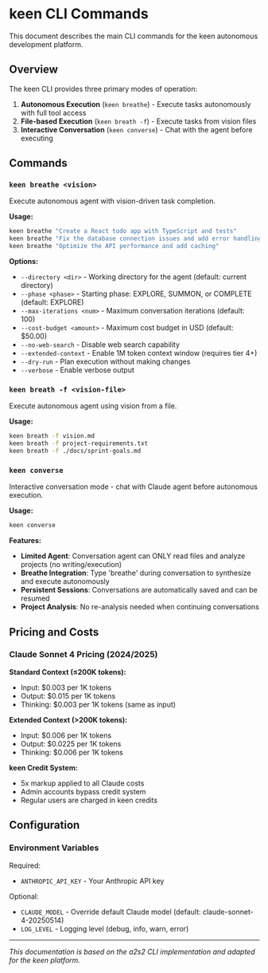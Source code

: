 # keen CLI Commands

This document describes the main CLI commands for the keen autonomous development platform.

## Overview

The keen CLI provides three primary modes of operation:
1. **Autonomous Execution** (`keen breathe`) - Execute tasks autonomously with full tool access
2. **File-based Execution** (`keen breath -f`) - Execute tasks from vision files  
3. **Interactive Conversation** (`keen converse`) - Chat with the agent before executing

## Commands

### `keen breathe <vision>`

Execute autonomous agent with vision-driven task completion.

**Usage:**
```bash
keen breathe "Create a React todo app with TypeScript and tests"
keen breathe "Fix the database connection issues and add error handling"
keen breathe "Optimize the API performance and add caching"
```

**Options:**
- `--directory <dir>` - Working directory for the agent (default: current directory)
- `--phase <phase>` - Starting phase: EXPLORE, SUMMON, or COMPLETE (default: EXPLORE)
- `--max-iterations <num>` - Maximum conversation iterations (default: 100)
- `--cost-budget <amount>` - Maximum cost budget in USD (default: $50.00)
- `--no-web-search` - Disable web search capability
- `--extended-context` - Enable 1M token context window (requires tier 4+)
- `--dry-run` - Plan execution without making changes
- `--verbose` - Enable verbose output

### `keen breath -f <vision-file>`

Execute autonomous agent using vision from a file.

**Usage:**
```bash
keen breath -f vision.md
keen breath -f project-requirements.txt
keen breath -f ./docs/sprint-goals.md
```

### `keen converse`

Interactive conversation mode - chat with Claude agent before autonomous execution.

**Usage:**
```bash
keen converse
```

**Features:**
- **Limited Agent**: Conversation agent can ONLY read files and analyze projects (no writing/execution)
- **Breathe Integration**: Type 'breathe' during conversation to synthesize and execute autonomously
- **Persistent Sessions**: Conversations are automatically saved and can be resumed
- **Project Analysis**: No re-analysis needed when continuing conversations

## Pricing and Costs

### Claude Sonnet 4 Pricing (2024/2025)

**Standard Context (≤200K tokens):**
- Input: $0.003 per 1K tokens  
- Output: $0.015 per 1K tokens
- Thinking: $0.003 per 1K tokens (same as input)

**Extended Context (>200K tokens):**
- Input: $0.006 per 1K tokens
- Output: $0.0225 per 1K tokens  
- Thinking: $0.006 per 1K tokens

**keen Credit System:**
- 5x markup applied to all Claude costs
- Admin accounts bypass credit system
- Regular users are charged in keen credits

## Configuration

### Environment Variables

Required:
- `ANTHROPIC_API_KEY` - Your Anthropic API key

Optional:
- `CLAUDE_MODEL` - Override default Claude model (default: claude-sonnet-4-20250514)
- `LOG_LEVEL` - Logging level (debug, info, warn, error)

---

*This documentation is based on the a2s2 CLI implementation and adapted for the keen platform.*
